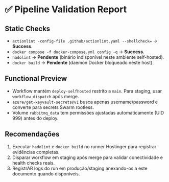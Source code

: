 # ✅ Pipeline Validation Report

## Static Checks
- `actionlint -config-file .github/actionlint.yaml --shellcheck=` → **Success**.
- `docker compose -f docker-compose.yml config -q` → **Success**.
- `hadolint` → **Pendente** (binário indisponível neste ambiente self-hosted).
- `docker build` → **Pendente** (daemon Docker bloqueado neste host).

## Functional Preview
- Workflow mantém `deploy-selfhosted` restrito a `main`. Para staging, usar `workflow_dispatch` após merge.
- `azure/get-keyvault-secrets@v1` busca apenas username/password e converte para secrets Swarm rootless.
- Volume `rabbitmq_data` tem permissões ajustadas automaticamente (UID 999) antes do deploy.

## Recomendações
1. Executar `hadolint` e `docker build` no runner Hostinger para registrar evidências completas.
2. Disparar workflow em staging após merge para validar conectividade e health checks reais.
3. RegistrAR logs do run em produção/staging anexando-os a este documento quando disponíveis.
